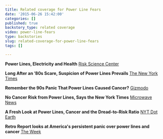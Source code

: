 ```yaml
---
title: Related coverage for Power Line Fears
date: '2015-06-26 15:42:00'
categories: []
published: true
backstory_type: related coverage
video: power-line-fears
type: backstories
slug: related-coverage-for-power-line-fears
tags: []

---
```

**Power Lines, Electricity and Health**
[Risk Science Center](http://www.riskscience.umich.edu/power-lines-electricity-health/)

**Long After an ’80s Scare, Suspicion of Power Lines Prevails**
[The New York Times](http://www.nytimes.com/2014/12/01/health/long-after-an-80s-scare-suspicion-of-power-lines-prevails.html?rref=collection%2Fcolumn%2Fretro-report&action=click&contentCollection=us&region=stream&module=stream_unit&contentPlacement=2&pgtype=collection)

**Remember the 90s Panic That Power Lines Caused Cancer?**
[Gizmodo](http://gizmodo.com/remember-the-90s-panic-that-power-lines-caused-cancer-1665251835)

**No Cancer Risk from Power Lines, Says the New York Times**
[Microwave News](http://microwavenews.com/news-center/times-retroreport-power-lines)

**A Fresh Look at Power Lines, Cancer and the Dread-to-Risk Ratio**
[NYT Dot Earth](http://dotearth.blogs.nytimes.com/2014/12/01/a-fresh-look-at-power-lines-cancer-and-the-dread-to-risk-ratio/)

**Retro Report looks at America's persistent panic over power lines and cancer**
[The Week](https://theweek.com/speedreads/441014/retro-report-looks-americas-persistent-panic-over-power-lines-cancer)


